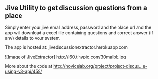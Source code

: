 ## Jive Utility to get discussion questions from a place

Simply enter your jive email address, password and the place url and the app will download a excel file containing questions and correct answer (if any) details to your system.

The app is hosted at: jivediscussionextractor.herokuapp.com

![Image of JiveExtractor]
http://i60.tinypic.com/30malbb.jpg

More about the code at http://novicelab.org/project/project-discus…e-using-v3-api/459/